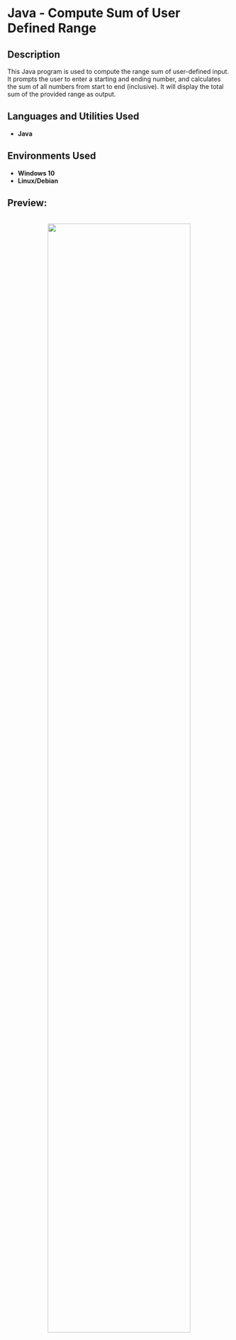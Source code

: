 <h1>Java - Compute Sum of User Defined Range</h1>

<h2>Description</h2>
This Java program is used to compute the range sum of user-defined input. It prompts the user to enter a starting and ending number, and calculates the sum of all numbers from start to end (inclusive). It will display the total sum of the provided range as output.
<br />


<h2>Languages and Utilities Used</h2>

- <b>Java</b> 

<h2>Environments Used </h2>

- <b>Windows 10</b>
- <b>Linux/Debian</b>

<h2>Preview:</h2>

<p align="center">
<br/>
<img src="https://i.imgur.com/df7xD8J.png" height="80%" width="80%" alt=""/>
<br />



</p>

<!--
 ```diff
- text in red
+ text in green
! text in orange
# text in gray
@@ text in purple (and bold)@@
```
--!>


